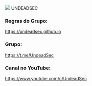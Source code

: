 <img src="https://raw.githubusercontent.com/UndeadSec/undeadsec.github.io/master/Images/logo.png" /> UNDEADSEC

### Regras do Grupo:
https://undeadsec.github.io

### Grupo: 
https://t.me/UndeadSec

### Canal no YouTube:
https://www.youtube.com/c/UndeadSec
